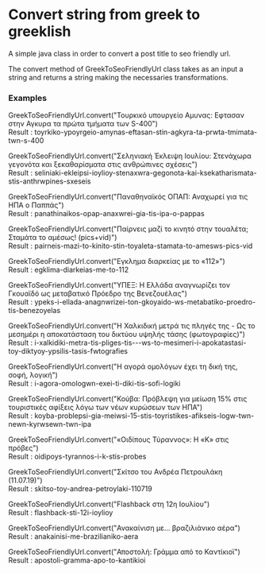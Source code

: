 # Convert string from greek to greeklish

A simple java class in order to convert a post title to seo friendly url.

The convert method of GreekToSeoFriendlyUrl class takes as an input a string and returns a string making the necessaries transformations.

### Examples

GreekToSeoFriendlyUrl.convert("Τουρκικό υπουργείο Αμυνας: Εφτασαν στην Αγκυρα τα πρώτα τμήματα των S-400")<br/>
Result : toyrkiko-ypoyrgeio-amynas-eftasan-stin-agkyra-ta-prwta-tmimata-twn-s-400<br/>

GreekToSeoFriendlyUrl.convert("Σεληνιακή Έκλειψη Ιουλίου: Στενάχωρα γεγονότα και ξεκαθαρίσματα στις ανθρώπινες σχέσεις")<br/>
Result : seliniaki-ekleipsi-ioylioy-stenaxwra-gegonota-kai-ksekatharismata-stis-anthrwpines-sxeseis<br/>

GreekToSeoFriendlyUrl.convert("Παναθηναϊκός ΟΠΑΠ: Αναχωρεί για τις ΗΠΑ ο Παππάς")<br/>
Result : panathinaikos-opap-anaxwrei-gia-tis-ipa-o-pappas<br/>

GreekToSeoFriendlyUrl.convert("Παίρνεις μαζί το κινητό στην τουαλέτα; Σταμάτα το αμέσως! (pics+vid)")<br/>
Result : pairneis-mazi-to-kinito-stin-toyaleta-stamata-to-amesws-pics-vid<br/>

GreekToSeoFriendlyUrl.convert("Εγκλημα διαρκείας με το «112»")<br/>
Result : egklima-diarkeias-me-to-112<br/>

GreekToSeoFriendlyUrl.convert("ΥΠΕΞ: Η Ελλάδα αναγνωρίζει τον Γκουαϊδό ως μεταβατικό Πρόεδρο της Βενεζουέλας")<br/>
Result : ypeks-i-ellada-anagnwrizei-ton-gkoyaido-ws-metabatiko-proedro-tis-benezoyelas<br/>

GreekToSeoFriendlyUrl.convert("Η Χαλκιδική μετρά τις πληγές της - Ως το μεσημέρι η αποκατάσταση του δικτύου υψηλής τάσης (φωτογραφίες)")<br/>
Result : i-xalkidiki-metra-tis-pliges-tis---ws-to-mesimeri-i-apokatastasi-toy-diktyoy-ypsilis-tasis-fwtografies<br/>

GreekToSeoFriendlyUrl.convert("Η αγορά ομολόγων έχει τη δική της, σοφή, λογική")<br/>
Result : i-agora-omologwn-exei-ti-diki-tis-sofi-logiki<br/>

GreekToSeoFriendlyUrl.convert("Κούβα: Πρόβλεψη για μείωση 15% στις τουριστικές αφίξεις λόγω των νέων κυρώσεων των ΗΠΑ")<br/>
Result : koyba-problepsi-gia-meiwsi-15-stis-toyristikes-afikseis-logw-twn-newn-kyrwsewn-twn-ipa<br/>

GreekToSeoFriendlyUrl.convert("«Οιδίπους Τύραννος»: Η «Κ» στις πρόβες")<br/>
Result : oidipoys-tyrannos-i-k-stis-probes<br/>

GreekToSeoFriendlyUrl.convert("Σκίτσο του Ανδρέα Πετρουλάκη (11.07.19)")<br/>
Result : skitso-toy-andrea-petroylaki-110719<br/>

GreekToSeoFriendlyUrl.convert("Flashback στη 12η Ιουλίου")<br/>
Result : flashback-sti-12i-ioylioy<br/>

GreekToSeoFriendlyUrl.convert("Ανακαίνιση με... βραζιλιάνικο αέρα")<br/>
Result : anakainisi-me-brazilianiko-aera<br/>

GreekToSeoFriendlyUrl.convert("Αποστολή: Γράμμα από το Καντίκιοϊ")<br/>
Result : apostoli-gramma-apo-to-kantikioi<br/>

